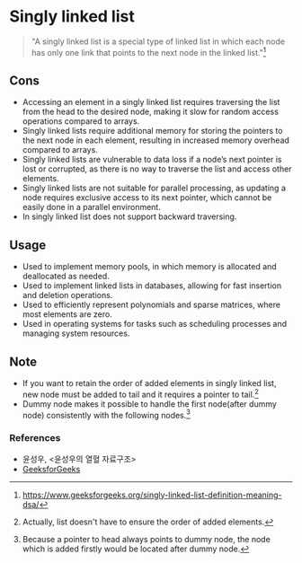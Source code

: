 # Singly linked list

> "A singly linked list is a special type of linked list in which each node has only one link that points to the next node in the linked list."[^singly_linked_list_definition]

## Cons

- Accessing an element in a singly linked list requires traversing the list from the head to the desired node, making it slow for random access operations compared to arrays.
- Singly linked lists require additional memory for storing the pointers to the next node in each element, resulting in increased memory overhead compared to arrays.
- Singly linked lists are vulnerable to data loss if a node’s next pointer is lost or corrupted, as there is no way to traverse the list and access other elements.
- Singly linked lists are not suitable for parallel processing, as updating a node requires exclusive access to its next pointer, which cannot be easily done in a parallel environment.
- In singly linked list does not support backward traversing.

## Usage

- Used to implement memory pools, in which memory is allocated and deallocated as needed.
- Used to implement linked lists in databases, allowing for fast insertion and deletion operations.
- Used to efficiently represent polynomials and sparse matrices, where most elements are zero.
- Used in operating systems for tasks such as scheduling processes and managing system resources.

## Note

- If you want to retain the order of added elements in singly linked list, new node must be added to tail and it requires a pointer to tail.[^pointer_to_tail]
- Dummy node makes it possible to handle the first node(after dummy node) consistently with the following nodes.[^dummy_node]

### References

- 윤성우, <윤성우의 열혈 자료구조>
- [GeeksforGeeks](https://www.geeksforgeeks.org/singly-linked-list-definition-meaning-dsa/)

[^singly_linked_list_definition]: https://www.geeksforgeeks.org/singly-linked-list-definition-meaning-dsa/
[^pointer_to_tail]: Actually, list doesn't have to ensure the order of added elements.
[^dummy_node]: Because a pointer to head always points to dummy node, the node which is added firstly would be located after dummy node.
